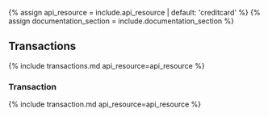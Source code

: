 {% assign api_resource  = include.api_resource  | default: 'creditcard' %}
{% assign documentation_section = include.documentation_section %}

## Transactions

{% include transactions.md api_resource=api_resource  %}

### Transaction

{% include transaction.md api_resource=api_resource  %}
